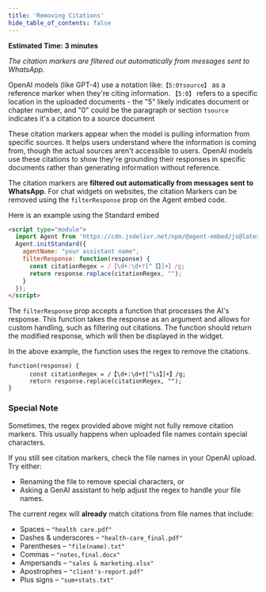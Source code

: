 ```yaml
---
title: 'Removing Citations'
hide_table_of_contents: false
---
```


**Estimated Time: 3 minutes**

*The citation markers are filtered out automatically from messages sent to WhatsApp.*

OpenAI models (like GPT-4) use a notation like:`【5:0†source】` as a reference marker when they're citing information.
`【5:0】` refers to a specific location in the uploaded documents - the "5" likely indicates document or chapter number, and "0" could be the paragraph or section
`†source` indicates it's a citation to a source document

These citation markers appear when the model is pulling information from specific sources. It helps users understand where the information is coming from, though the actual sources aren't accessible to users.
OpenAI models use these citations to show they're grounding their responses in specific documents rather than generating information without reference.

The citation markers are **filtered out automatically from messages sent to WhatsApp**. For chat widgets on websites, the citation Markers can be removed using the `filterResponse` prop on the Agent embed code.

Here is an example using the Standard embed

```html
<script type="module">
  import Agent from 'https://cdn.jsdelivr.net/npm/@agent-embed/js@latest/dist/web.js'
  Agent.initStandard({
    agentName: "your assistant name",
    filterResponse: function(response) {
      const citationRegex = /【\d+:\d+†[^【】]+】/g;
      return response.replace(citationRegex, "");
    }
  });
</script>

```

The `filterResponse` prop accepts a function that processes the AI's response. This function takes the response as an argument and allows for custom handling, such as filtering out citations. The function should return the modified response, which will then be displayed in the widget.

In the above example, the function uses the regex to remove the citations.

```
function(response) {
      const citationRegex = /【\d+:\d+†[^\s】]+】/g;
      return response.replace(citationRegex, "");
}
```

### **Special Note**

Sometimes, the regex provided above might not fully remove citation markers. This usually happens when uploaded file names contain special characters.

If you still see citation markers, check the file names in your OpenAI upload. Try either:

- Renaming the file to remove special characters, or  
- Asking a GenAI assistant to help adjust the regex to handle your file names.

The current regex will **already** match citations from file names that include:

- Spaces – `"health care.pdf"`  
- Dashes & underscores – `"health-care_final.pdf"`  
- Parentheses – `"file(name).txt"`  
- Commas – `"notes,final.docx"`  
- Ampersands – `"sales & marketing.xlsx"`  
- Apostrophes – `"client's-report.pdf"`  
- Plus signs – `"sum+stats.txt"`  
